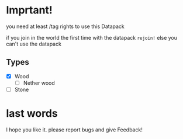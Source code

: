 # Imprtant! 
you need at least /tag rights to use this Datapack

if you join in the world the first time with the datapack
`rejoin!` else you can't use the datapack

## Types
- [X] Wood
  - [ ] Nether wood
- [ ] Stone

# last words
I hope you like it.
please report bugs and give Feedback!
